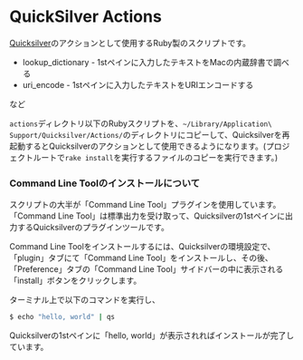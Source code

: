 # QuickSilver Actions

[Quicksilver](http://qsapp.com)のアクションとして使用するRuby製のスクリプトです。

- lookup\_dictionary - 1stペインに入力したテキストをMacの内蔵辞書で調べる
- uri\_encode - 1stペインに入力したテキストをURIエンコードする

など

`actions`ディレクトリ以下のRubyスクリプトを、`~/Library/Application\ Support/Quicksilver/Actions/`のディレクトリにコピーして、Quicksilverを再起動するとQuicksilverのアクションとして使用できるようになります。(プロジェクトルートで`rake install`を実行するファイルのコピーを実行できます。)

### Command Line Toolのインストールについて

スクリプトの大半が「Command Line Tool」プラグインを使用しています。「Command Line Tool」は標準出力を受け取って、Quicksilverの1stペインに出力するQuicksilverのプラグインツールです。

Command Line Toolをインストールするには、Quicksilverの環境設定で、「plugin」タブにて「Command Line Tool」をインストールし、その後、「Preference」タブの「Command Line Tool」サイドバーの中に表示される「install」ボタンをクリックします。

ターミナル上で以下のコマンドを実行し、

```bash
$ echo "hello, world" | qs
```

Quicksilverの1stペインに「hello, world」が表示されればインストールが完了しています。
